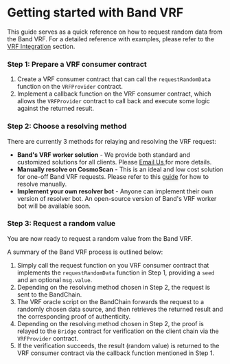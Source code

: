 # Getting started with Band VRF

This guide serves as a quick reference on how to request random data from the Band VRF. For a detailed reference with examples, please refer to the [VRF Integration](/vrf/vrf-integration.html) section.

### Step 1: Prepare a VRF consumer contract

1. Create a VRF consumer contract that can call the `requestRandomData` function on the `VRFProvider` contract.
2. Implement a callback function on the VRF consumer contract, which allows the `VRFProvider` contract to call back and execute some logic against the returned result.

### Step 2: Choose a resolving method

There are currently 3 methods for relaying and resolving the VRF request:

- **Band's VRF worker solution** - We provide both standard and customized solutions for all clients. Please <a href="mailto:bd@bandprotolcol.com?subject=Request for Band's VRF worker solution"> Email Us </a> for more details.
- **Manually resolve on CosmoScan** - This is an ideal and low cost solution for one-off Band VRF requests. Please refer to this [guide](/vrf/vrf-integration.html#manually-request-and-resolve) for how to resolve manually.
- **Implement your own resolver bot** - Anyone can implement their own version of resolver bot. An open-source version of Band's VRF worker bot will be available soon.

### Step 3: Request a random value

You are now ready to request a random value from the Band VRF.

A summary of the Band VRF process is outlined below:

1. Simply call the request function on you VRF consumer contract that implements the `requestRandomData` function in Step 1, providing a `seed` and an optional `msg.value`.
2. Depending on the resolving method chosen in Step 2, the request is sent to the BandChain.
3. The VRF oracle script on the BandChain forwards the request to a randomly chosen data source, and then retrieves the returned result and the corresponding proof of authenticity.
4. Depending on the resolving method chosen in Step 2, the proof is relayed to the `Bridge` contract for verification on the client chain via the `VRFProvider` contract.
5. If the verification succeeds, the result (random value) is returned to the VRF consumer contract via the callback function mentioned in Step 1.
